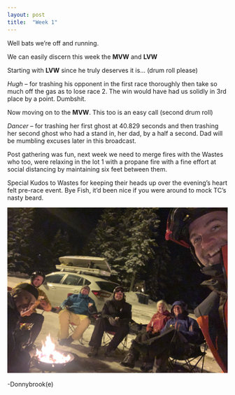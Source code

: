 ```yaml
---
layout: post
title:  "Week 1"
---
```


Well bats we’re off and running.
 
We can easily discern this week the **MVW** and **LVW**
 
Starting with **LVW** since he truly deserves it is… (drum roll please)
 
*Hugh* – for trashing his opponent in the first race thoroughly then take so much off the gas as to lose race 2. The win would have had us solidly in 3rd place by a point. Dumbshit.
 
Now moving on to the **MVW**. This too is an easy call (second drum roll)
 
*Dancer* – for trashing her first ghost at 40.829 seconds and then trashing her second ghost who had a stand in, her dad, by a half a second. Dad will be mumbling excuses later in this broadcast.
 
Post gathering was fun, next week we need to merge fires with the Wastes who too, were relaxing in the lot 1 with a propane fire with a fine effort at social distancing by maintaining six feet between them.
 
Special Kudos to Wastes for keeping their heads up over the evening’s heart felt pre-race event. Bye Fish, it’d been nice if you were around to mock TC’s nasty beard.
 
![](/Photos/IMG_4537.jpeg)
 
-Donnybrook(e)
 

